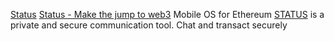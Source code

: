 
[Status](https://github.com/status-im/status-mobile)
[Status - Make the jump to web3](https://status.app/)
Mobile OS for Ethereum
[STATUS](https://github.com/status-im/status-react)
is a private and secure communication tool. Chat and transact securely
